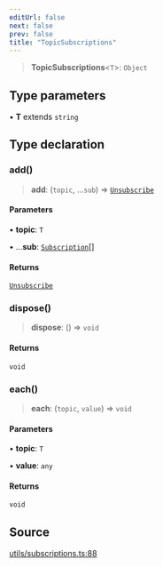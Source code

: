 ```yaml
---
editUrl: false
next: false
prev: false
title: "TopicSubscriptions"
---
```


> **TopicSubscriptions**\<`T`\>: `Object`

## Type parameters

• **T** extends `string`

## Type declaration

### add()

> **add**: (`topic`, ...`sub`) => [`Unsubscribe`](Unsubscribe.md)

#### Parameters

• **topic**: `T`

• ...**sub**: [`Subscription`](Subscription.md)[]

#### Returns

[`Unsubscribe`](Unsubscribe.md)

### dispose()

> **dispose**: () => `void`

#### Returns

`void`

### each()

> **each**: (`topic`, `value`) => `void`

#### Parameters

• **topic**: `T`

• **value**: `any`

#### Returns

`void`

## Source

[utils/subscriptions.ts:88](https://github.com/nodenogg-in/alpha-p2p/blob/aa60360/packages/statekit/src/utils/subscriptions.ts#L88)

